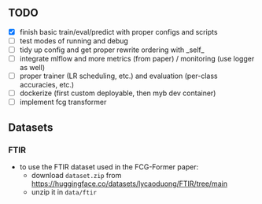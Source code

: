## TODO
- [x] finish basic train/eval/predict with proper configs and scripts
- [ ] test modes of running and debug
- [ ] tidy up config and get proper rewrite ordering with \_self\_
- [ ] integrate mlflow and more metrics (from paper) / monitoring (use logger as well)
- [ ] proper trainer (LR scheduling, etc.) and evaluation (per-class accuracies, etc.)
- [ ] dockerize (first custom deployable, then myb dev container)
- [ ] implement fcg transformer

## Datasets
### FTIR
- to use the FTIR dataset used in the FCG-Former paper:
    - download `dataset.zip` from https://huggingface.co/datasets/lycaoduong/FTIR/tree/main 
    - unzip it in `data/ftir`